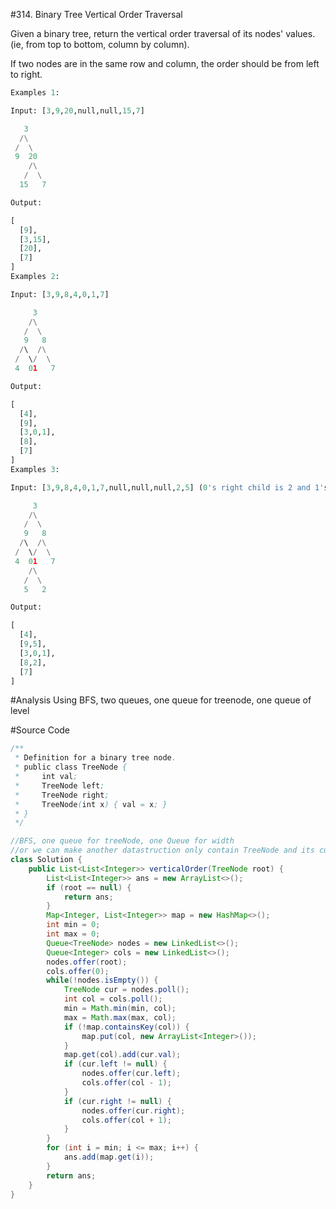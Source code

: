 #314. Binary Tree Vertical Order Traversal

Given a binary tree, return the vertical order traversal of its nodes' values. (ie, from top to bottom, column by column).

If two nodes are in the same row and column, the order should be from left to right.
```python
Examples 1:

Input: [3,9,20,null,null,15,7]

   3
  /\
 /  \
 9  20
    /\
   /  \
  15   7 

Output:

[
  [9],
  [3,15],
  [20],
  [7]
]
Examples 2:

Input: [3,9,8,4,0,1,7]

     3
    /\
   /  \
   9   8
  /\  /\
 /  \/  \
 4  01   7 

Output:

[
  [4],
  [9],
  [3,0,1],
  [8],
  [7]
]
Examples 3:

Input: [3,9,8,4,0,1,7,null,null,null,2,5] (0's right child is 2 and 1's left child is 5)

     3
    /\
   /  \
   9   8
  /\  /\
 /  \/  \
 4  01   7
    /\
   /  \
   5   2

Output:

[
  [4],
  [9,5],
  [3,0,1],
  [8,2],
  [7]
]
```

#Analysis
Using BFS, two queues, one queue for treenode, one queue of level

#Source Code
```java
/**
 * Definition for a binary tree node.
 * public class TreeNode {
 *     int val;
 *     TreeNode left;
 *     TreeNode right;
 *     TreeNode(int x) { val = x; }
 * }
 */

//BFS, one queue for treeNode, one Queue for width
//or we can make another datastruction only contain TreeNode and its current position(col num)
class Solution {
    public List<List<Integer>> verticalOrder(TreeNode root) {
        List<List<Integer>> ans = new ArrayList<>();
        if (root == null) {
            return ans;
        }
        Map<Integer, List<Integer>> map = new HashMap<>();
        int min = 0;
        int max = 0;
        Queue<TreeNode> nodes = new LinkedList<>();
        Queue<Integer> cols = new LinkedList<>();
        nodes.offer(root);
        cols.offer(0);
        while(!nodes.isEmpty()) {
            TreeNode cur = nodes.poll();
            int col = cols.poll();
            min = Math.min(min, col);
            max = Math.max(max, col);
            if (!map.containsKey(col)) {
                map.put(col, new ArrayList<Integer>());
            }
            map.get(col).add(cur.val);
            if (cur.left != null) {
                nodes.offer(cur.left);
                cols.offer(col - 1);
            }
            if (cur.right != null) {
                nodes.offer(cur.right);
                cols.offer(col + 1);
            }
        }
        for (int i = min; i <= max; i++) {
            ans.add(map.get(i));
        }
        return ans;
    }
}
```
